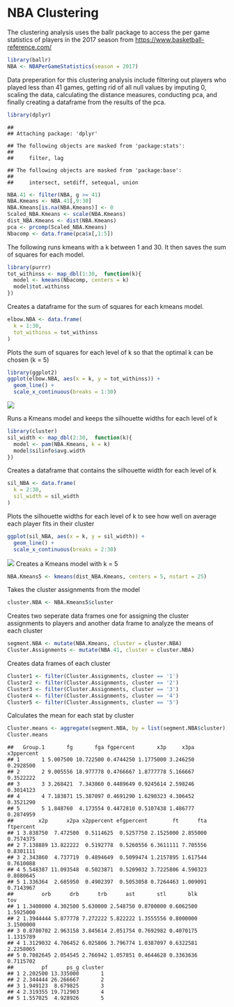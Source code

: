 NBA Clustering
================

The clustering analysis uses the ballr package to access the per game statistics of players in the 2017 season from <https://www.basketball-reference.com/>

``` r
library(ballr)
NBA <- NBAPerGameStatistics(season = 2017)
```

Data preperation for this clustering analysis include filtering out players who played less than 41 games, getting rid of all null values by imputing 0, scaling the data, calculating the distance measures, conducting pca, and finally creating a dataframe from the results of the pca.

``` r
library(dplyr)
```

    ## 
    ## Attaching package: 'dplyr'

    ## The following objects are masked from 'package:stats':
    ## 
    ##     filter, lag

    ## The following objects are masked from 'package:base':
    ## 
    ##     intersect, setdiff, setequal, union

``` r
NBA.41 <- filter(NBA, g >= 41)
NBA.Kmeans <- NBA.41[,9:30]
NBA.Kmeans[is.na(NBA.Kmeans)] <- 0
Scaled_NBA.Kmeans <- scale(NBA.Kmeans)
dist_NBA.Kmeans <- dist(NBA.Kmeans)
pca <- prcomp(Scaled_NBA.Kmeans)
Nbacomp <- data.frame(pca$x[,1:5])
```

The following runs kmeans with a k between 1 and 30. It then saves the sum of squares for each model.

``` r
library(purrr)
tot_withinss <- map_dbl(1:30,  function(k){
  model <- kmeans(Nbacomp, centers = k)
  model$tot.withinss
})
```

Creates a dataframe for the sum of squares for each kmeans model.

``` r
elbow.NBA <- data.frame(
  k = 1:30,
  tot_withinss = tot_withinss
)
```

Plots the sum of squares for each level of k so that the optimal k can be chosen (k = 5)

``` r
library(ggplot2)
ggplot(elbow.NBA, aes(x = k, y = tot_withinss)) +
  geom_line() +
  scale_x_continuous(breaks = 1:30)
```

![](NBA_Clustering_files/figure-markdown_github/Figure1-1.png)

Runs a Kmeans model and keeps the silhouette widths for each level of k

``` r
library(cluster)
sil_width <- map_dbl(2:30,  function(k){
  model <- pam(NBA.Kmeans, k = k)
  model$silinfo$avg.width
})
```

Creates a dataframe that contains the silhouette width for each level of k

``` r
sil_NBA <- data.frame(
  k = 2:30,
  sil_width = sil_width
)
```

Plots the silhouette widths for each level of k to see how well on average each player fits in their cluster

``` r
ggplot(sil_NBA, aes(x = k, y = sil_width)) +
  geom_line() +
  scale_x_continuous(breaks = 2:30)
```

![](NBA_Clustering_files/figure-markdown_github/Figure2-1.png) Creates a Kmeans model with k = 5

``` r
NBA.Kmeans5 <- kmeans(dist_NBA.Kmeans, centers = 5, nstart = 25)
```

Takes the cluster assignments from the model

``` r
cluster.NBA <- NBA.Kmeans5$cluster
```

Creates two seperate data frames one for assigning the cluster assignments to players and another data frame to analyze the means of each cluster

``` r
segment.NBA <- mutate(NBA.Kmeans, cluster = cluster.NBA)
Cluster.Assignments <- mutate(NBA.41, cluster = cluster.NBA)
```

Creates data frames of each cluster

``` r
Cluster1 <- filter(Cluster.Assignments, cluster == '1')
Cluster2 <- filter(Cluster.Assignments, cluster == '2')
Cluster3 <- filter(Cluster.Assignments, cluster == '3')
Cluster4 <- filter(Cluster.Assignments, cluster == '4')
Cluster5 <- filter(Cluster.Assignments, cluster == '5')
```

Calculates the mean for each stat by cluster

``` r
Cluster.means <- aggregate(segment.NBA, by = list(segment.NBA$cluster), FUN = "mean", na.rm = TRUE)
Cluster.means
```

    ##   Group.1       fg       fga fgpercent       x3p     x3pa x3ppercent
    ## 1       1 5.007500 10.722500 0.4744250 1.1775000 3.246250  0.2928500
    ## 2       2 9.005556 18.977778 0.4766667 1.8777778 5.166667  0.3522222
    ## 3       3 3.268421  7.343860 0.4489649 0.9245614 2.598246  0.3014123
    ## 4       4 7.183871 15.387097 0.4691290 1.6290323 4.306452  0.3521290
    ## 5       5 1.848760  4.173554 0.4472810 0.5107438 1.486777  0.2874959
    ##        x2p      x2pa x2ppercent efgpercent        ft      fta ftpercent
    ## 1 3.838750  7.472500  0.5114625  0.5257750 2.1525000 2.855000 0.7574375
    ## 2 7.138889 13.822222  0.5192778  0.5260556 6.3611111 7.705556 0.8301111
    ## 3 2.343860  4.737719  0.4894649  0.5099474 1.2157895 1.617544 0.7610088
    ## 4 5.548387 11.093548  0.5023871  0.5209032 3.7225806 4.590323 0.8080645
    ## 5 1.336364  2.685950  0.4902397  0.5053058 0.7264463 1.009091 0.7143967
    ##         orb      drb      trb      ast       stl       blk       tov
    ## 1 1.3400000 4.302500 5.630000 2.548750 0.8700000 0.6062500 1.5925000
    ## 2 1.3944444 5.877778 7.272222 5.822222 1.3555556 0.8000000 3.1500000
    ## 3 0.8780702 2.963158 3.845614 2.051754 0.7692982 0.4070175 1.1315789
    ## 4 1.3129032 4.706452 6.025806 3.796774 1.0387097 0.6322581 2.2258065
    ## 5 0.7082645 2.054545 2.766942 1.057851 0.4644628 0.3363636 0.7115702
    ##         pf      ps_g cluster
    ## 1 2.202500 13.335000       1
    ## 2 2.344444 26.266667       2
    ## 3 1.949123  8.679825       3
    ## 4 2.319355 19.712903       4
    ## 5 1.557025  4.928926       5
